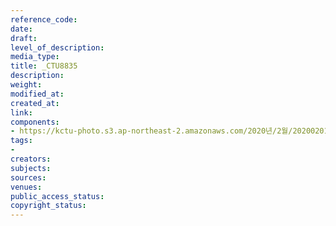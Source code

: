 ```yaml
---
reference_code: 
date: 
draft: 
level_of_description: 
media_type: 
title: _CTU8835
description: 
weight: 
modified_at: 
created_at: 
link: 
components:
- https://kctu-photo.s3.ap-northeast-2.amazonaws.com/2020년/2월/20200201_톨게이트+요금수납원+217일간+투쟁+보고+및+향후+투쟁+선포+결의대회/_CTU8835.jpg
tags:
- 
creators: 
subjects: 
sources: 
venues: 
public_access_status: 
copyright_status: 
---
```

